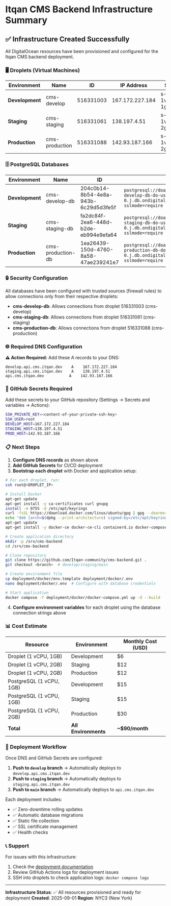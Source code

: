 # Itqan CMS Backend Infrastructure Summary

## ✅ Infrastructure Created Successfully

All DigitalOcean resources have been provisioned and configured for the Itqan CMS backend deployment.

### 🖥️ Droplets (Virtual Machines)

| Environment | Name | ID | IP Address | Size | Status |
|-------------|------|----|-----------|----- |--------|
| **Development** | cms-develop | 516331003 | 167.172.227.184 | s-1vcpu-1gb | ✅ Active |
| **Staging** | cms-staging | 516331061 | 138.197.4.51 | s-1vcpu-2gb | ✅ Active |
| **Production** | cms-production | 516331088 | 142.93.187.166 | s-1vcpu-2gb | ✅ Active |

### 🗄️ PostgreSQL Databases

| Environment | Name | ID | Connection String | Status |
|-------------|------|----|--------------------|--------|
| **Development** | cms-develop-db | 204c0b14-8b54-4e8a-943b-6c29d5d3fe5f | `postgresql://doadmin:AVNS_LpYdVcaUreg2fWj-UTY@cms-develop-db-do-user-24395859-0.j.db.ondigitalocean.com:25060/defaultdb?sslmode=require` | ✅ Online |
| **Staging** | cms-staging-db | fa2dc84f-2ea6-448d-b2de-eb994e9efa64 | `postgresql://doadmin:AVNS_IzWziAtqYsOQrwogvuI@cms-staging-db-do-user-24395859-0.j.db.ondigitalocean.com:25060/defaultdb?sslmode=require` | ✅ Online |
| **Production** | cms-production-db | 1ea26439-150d-4760-8a58-47ae239241e7 | `postgresql://doadmin:AVNS_p91z2Ih7wBPUGHDFIgl@cms-production-db-do-user-24395859-0.j.db.ondigitalocean.com:25060/defaultdb?sslmode=require` | ✅ Online |

### 🔒 Security Configuration

All databases have been configured with trusted sources (firewall rules) to allow connections only from their respective droplets:

- **cms-develop-db**: Allows connections from droplet 516331003 (cms-develop)
- **cms-staging-db**: Allows connections from droplet 516331061 (cms-staging)  
- **cms-production-db**: Allows connections from droplet 516331088 (cms-production)

### 🌐 Required DNS Configuration

**⚠️ Action Required:** Add these A records to your DNS:

```
develop.api.cms.itqan.dev    A    167.172.227.184
staging.api.cms.itqan.dev    A    138.197.4.51
api.cms.itqan.dev           A    142.93.187.166
```

### 🔑 GitHub Secrets Required

Add these secrets to your GitHub repository (Settings → Secrets and variables → Actions):

```bash
SSH_PRIVATE_KEY=<content-of-your-private-ssh-key>
SSH_USER=root
DEVELOP_HOST=167.172.227.184
STAGING_HOST=138.197.4.51
PROD_HOST=142.93.187.166
```

### 📋 Next Steps

1. **Configure DNS records** as shown above
2. **Add GitHub Secrets** for CI/CD deployment
3. **Bootstrap each droplet** with Docker and application setup:

```bash
# For each droplet, run:
ssh root@<DROPLET_IP>

# Install Docker
apt-get update
apt-get install -y ca-certificates curl gnupg
install -m 0755 -d /etc/apt/keyrings
curl -fsSL https://download.docker.com/linux/ubuntu/gpg | gpg --dearmor -o /etc/apt/keyrings/docker.gpg
echo "deb [arch=$(dpkg --print-architecture) signed-by=/etc/apt/keyrings/docker.gpg] https://download.docker.com/linux/ubuntu $(. /etc/os-release && echo $VERSION_CODENAME) stable" | tee /etc/apt/sources.list.d/docker.list > /dev/null
apt-get update
apt-get install -y docker-ce docker-ce-cli containerd.io docker-compose-plugin

# Create application directory
mkdir -p /srv/cms-backend
cd /srv/cms-backend

# Clone repository
git clone https://github.com/Itqan-community/cms-backend.git .
git checkout <branch>  # develop/staging/main

# Create environment file
cp deployment/docker/env.template deployment/docker/.env
nano deployment/docker/.env  # Configure with database credentials

# Start application
docker compose -f deployment/docker/docker-compose.yml up -d --build
```

4. **Configure environment variables** for each droplet using the database connection strings above

### 📊 Cost Estimate

| Resource | Environment | Monthly Cost (USD) |
|----------|-------------|-------------------|
| Droplet (1 vCPU, 1GB) | Development | $6 |
| Droplet (1 vCPU, 2GB) | Staging | $12 |  
| Droplet (1 vCPU, 2GB) | Production | $12 |
| PostgreSQL (1 vCPU, 1GB) | Development | $15 |
| PostgreSQL (1 vCPU, 1GB) | Staging | $15 |
| PostgreSQL (1 vCPU, 2GB) | Production | $30 |
| **Total** | **All Environments** | **~$90/month** |

### 🚀 Deployment Workflow

Once DNS and GitHub Secrets are configured:

1. **Push to `develop` branch** → Automatically deploys to `develop.api.cms.itqan.dev`
2. **Push to `staging` branch** → Automatically deploys to `staging.api.cms.itqan.dev`  
3. **Push to `main` branch** → Automatically deploys to `api.cms.itqan.dev`

Each deployment includes:
- ✅ Zero-downtime rolling updates
- ✅ Automatic database migrations
- ✅ Static file collection
- ✅ SSL certificate management
- ✅ Health checks

### 📞 Support

For issues with this infrastructure:
1. Check the [deployment documentation](deployment/docker/README.md)
2. Review GitHub Actions logs for deployment issues
3. SSH into droplets to check application logs: `docker compose logs`

---
**Infrastructure Status**: ✅ All resources provisioned and ready for deployment
**Created**: 2025-09-01
**Region**: NYC3 (New York)
